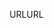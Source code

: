 <span data-ttu-id="5996d-101">URL</span><span class="sxs-lookup"><span data-stu-id="5996d-101">URL</span></span>